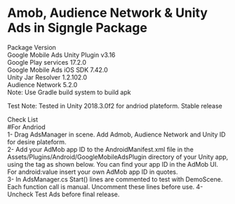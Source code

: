 # Amob, Audience Network & Unity Ads in Signgle Package

Package Version\
Google Mobile Ads Unity Plugin v3.16\
Google Play services 17.2.0\
Google Mobile Ads iOS SDK 7.42.0\
Unity Jar Resolver 1.2.102.0\
Audience Network 5.2.0\
Note: Use Gradle build system to build apk

Test Note: Tested in Unity 2018.3.0f2 for andriod plateform. Stable release

Check List \
#For Andriod\
1- Drag AdsManager in scene. Add Admob, Audience Network and Unity ID for desire plateform.\
2- Add your AdMob app ID to the AndroidManifest.xml file in the Assets/Plugins/Android/GoogleMobileAdsPlugin directory of your Unity app, using the <meta-data> tag as shown below. You can find your app ID in the AdMob UI. For android:value insert your own AdMob app ID in quotes.\
3- In AdsManager.cs Start() lines are commented to test with DemoScene. Each function call is manual. Uncomment these lines before use.
4- Uncheck Test Ads before final release.
